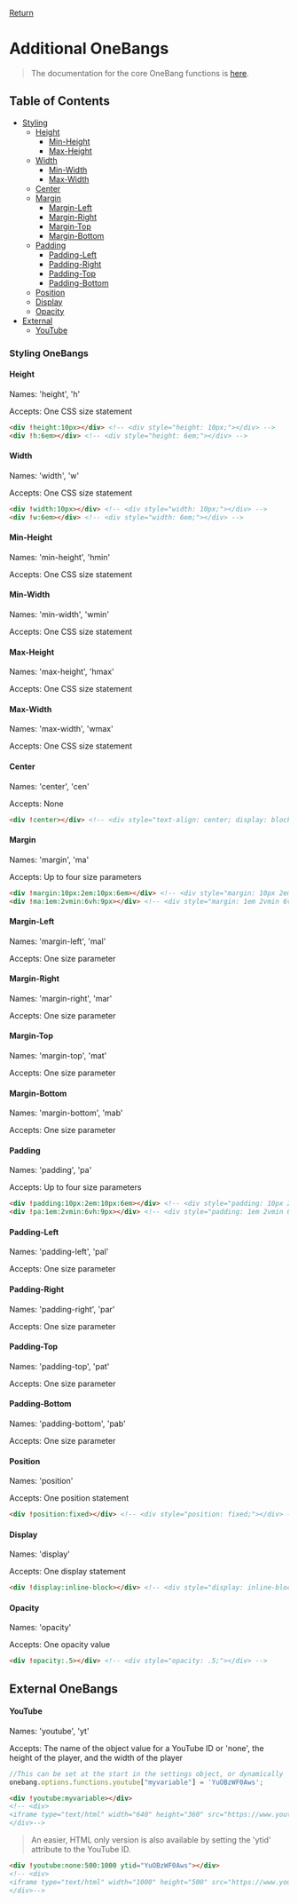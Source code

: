 [Return](/docs/)

# Additional OneBangs

> The documentation for the core OneBang functions is [here](/#1-functions).

## Table of Contents
+ [Styling](#styling-onebangs)
    + [Height](#height)
        + [Min-Height](#min-height)
        + [Max-Height](#max-height)
    + [Width](#width)
        + [Min-Width](#min-width)
        + [Max-Width](#max-width)
    + [Center](#center)
    + [Margin](#margin)
        + [Margin-Left](#margin-left)
        + [Margin-Right](#margin-right)
        + [Margin-Top](#margin-top)
        + [Margin-Bottom](#margin-bottom)
    + [Padding](#padding)
        + [Padding-Left](#padding-left)
        + [Padding-Right](#padding-right)
        + [Padding-Top](#padding-top)
        + [Padding-Bottom](#padding-bottom)
    + [Position](#position)
    + [Display](#display)
    + [Opacity](#opacity)
+ [External](#external-onebangs)
    + [YouTube](#youtube)


### Styling OneBangs

#### Height

Names: 'height', 'h'

Accepts: One CSS size statement

```html
<div !height:10px></div> <!-- <div style="height: 10px;"></div> -->
<div !h:6em></div> <!-- <div style="height: 6em;"></div> -->
```

#### Width

Names: 'width', 'w'

Accepts: One CSS size statement

```html
<div !width:10px></div> <!-- <div style="width: 10px;"></div> -->
<div !w:6em></div> <!-- <div style="width: 6em;"></div> -->
```

#### Min-Height

Names: 'min-height', 'hmin'

Accepts: One CSS size statement

#### Min-Width

Names: 'min-width', 'wmin'

Accepts: One CSS size statement

#### Max-Height

Names: 'max-height', 'hmax'

Accepts: One CSS size statement

#### Max-Width

Names: 'max-width', 'wmax'

Accepts: One CSS size statement

#### Center

Names: 'center', 'cen'

Accepts: None

```html
<div !center></div> <!-- <div style="text-align: center; display: block; margin-left: auto; margin-right: auto;"></div> -->
```

#### Margin

Names: 'margin', 'ma'

Accepts: Up to four size parameters

```html
<div !margin:10px:2em:10px:6em></div> <!-- <div style="margin: 10px 2em 10px 6em;"></div> -->
<div !ma:1em:2vmin:6vh:9px></div> <!-- <div style="margin: 1em 2vmin 6vh 9px;"></div> -->
```

#### Margin-Left

Names: 'margin-left', 'mal'

Accepts: One size parameter

#### Margin-Right

Names: 'margin-right', 'mar'

Accepts: One size parameter

#### Margin-Top

Names: 'margin-top', 'mat'

Accepts: One size parameter

#### Margin-Bottom

Names: 'margin-bottom', 'mab'

Accepts: One size parameter

#### Padding

Names: 'padding', 'pa'

Accepts: Up to four size parameters

```html
<div !padding:10px:2em:10px:6em></div> <!-- <div style="padding: 10px 2em 10px 6em;"></div> -->
<div !pa:1em:2vmin:6vh:9px></div> <!-- <div style="padding: 1em 2vmin 6vh 9px;"></div> -->
```

#### Padding-Left

Names: 'padding-left', 'pal'

Accepts: One size parameter

#### Padding-Right

Names: 'padding-right', 'par'

Accepts: One size parameter

#### Padding-Top

Names: 'padding-top', 'pat'

Accepts: One size parameter

#### Padding-Bottom

Names: 'padding-bottom', 'pab'

Accepts: One size parameter

#### Position

Names: 'position'

Accepts: One position statement

```html
<div !position:fixed></div> <!-- <div style="position: fixed;"></div> -->
```

#### Display

Names: 'display'

Accepts: One display statement

```html
<div !display:inline-block></div> <!-- <div style="display: inline-block;"></div> -->
```

#### Opacity

Names: 'opacity'

Accepts: One opacity value

```html
<div !opacity:.5></div> <!-- <div style="opacity: .5;"></div> -->
```

## External OneBangs

#### YouTube

Names: 'youtube', 'yt'

Accepts: The name of the object value for a YouTube ID or 'none', the height of the player, and the width of the player

```js
//This can be set at the start in the settings object, or dynamically
onebang.options.functions.youtube["myvariable"] = 'YuOBzWF0Aws';
```
```html
<div !youtube:myvariable></div> 
<!-- <div>
<iframe type="text/html" width="640" height="360" src="https://www.youtube.com/embed/YuOBzWF0Aws" allowfullscreen="" frameborder="0"></iframe>
</div>-->
```

> An easier, HTML only version is also available by setting the 'ytid' attribute to the YouTube ID.

```html
<div !youtube:none:500:1000 ytid="YuOBzWF0Aws"></div> 
<!-- <div>
<iframe type="text/html" width="1000" height="500" src="https://www.youtube.com/embed/YuOBzWF0Aws" allowfullscreen="" frameborder="0"></iframe>
</div>-->
```